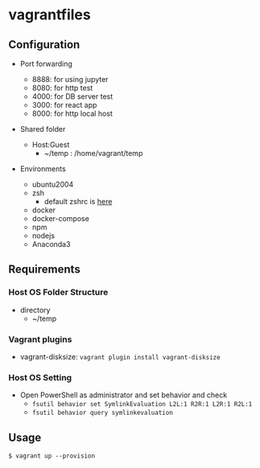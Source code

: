 # vagrantfiles

## Configuration

- Port forwarding

  - 8888: for using jupyter
  - 8080: for http test
  - 4000: for DB server test
  - 3000: for react app
  - 8000: for http local host

- Shared folder

  - Host:Guest
    - ~/temp : /home/vagrant/temp

- Environments
  - ubuntu2004
  - zsh
    - default zshrc is [here](https://github.com/okojomoeko/dotfiles)
  - docker
  - docker-compose
  - npm
  - nodejs
  - Anaconda3

## Requirements

### Host OS Folder Structure

- directory
  - ~/temp

### Vagrant plugins

- vagrant-disksize: `vagrant plugin install vagrant-disksize`

### Host OS Setting

- Open PowerShell as administrator and set behavior and check
  - `fsutil behavior set SymlinkEvaluation L2L:1 R2R:1 L2R:1 R2L:1`
  - `fsutil behavior query symlinkevaluation`

## Usage

`$ vagrant up --provision`
